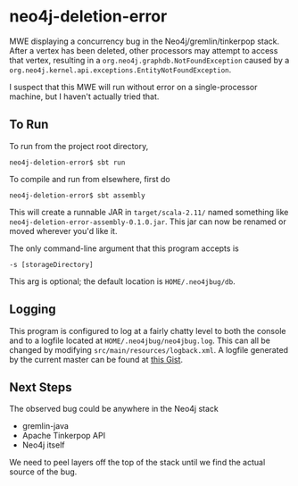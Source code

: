 # neo4j-deletion-error
MWE displaying a concurrency bug in the Neo4j/gremlin/tinkerpop stack. After a vertex has been deleted, other processors may attempt to access that vertex, resulting in a `org.neo4j.graphdb.NotFoundException` caused by a `org.neo4j.kernel.api.exceptions.EntityNotFoundException`.

I suspect that this MWE will run without error on a single-processor machine, but I haven't actually tried that.

## To Run
To run from the project root directory,
```
neo4j-deletion-error$ sbt run
```

To compile and run from elsewhere, first do
```
neo4j-deletion-error$ sbt assembly
```
This will create a runnable JAR in `target/scala-2.11/` named something like `neo4j-deletion-error-assembly-0.1.0.jar`. This jar can now be renamed or moved wherever you'd like it.

The only command-line argument that this program accepts is

`-s [storageDirectory]`

This arg is optional; the default location is `HOME/.neo4jbug/db`.

## Logging
This program is configured to log at a fairly chatty level to both the console and to a logfile located at `HOME/.neo4jbug/neo4jbug.log`. This can all be changed by modifying `src/main/resources/logback.xml`. A logfile generated by the current master can be found at [this Gist](https://gist.github.com/SmedbergM/5fcf0d98a255e7d346b85b98bcc1ec0d).

## Next Steps
The observed bug could be anywhere in the Neo4j stack
+ gremlin-java
+ Apache Tinkerpop API
+ Neo4j itself

We need to peel layers off the top of the stack until we find the actual source of the bug.